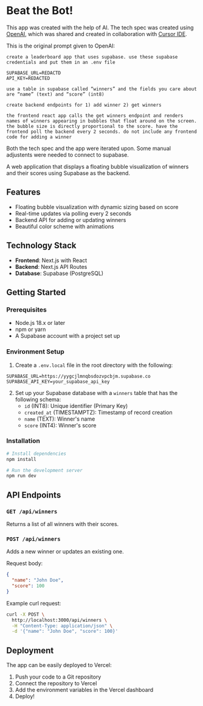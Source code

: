 # Beat the Bot!

This app was created with the help of AI. The tech spec was created using [OpenAI](https://openai.com/), which was shared and created in collaboration with [Cursor IDE](https://www.cursor.com/).

This is the original prompt given to OpenAI:

```text
create a leaderboard app that uses supabase. use these supabase credentials and put them in an .env file

SUPABASE_URL=REDACTD
API_KEY=REDACTED

use a table in supabase called “winners” and the fields you care about are “name” (text) and “score” (int8)

create backend endpoints for 1) add winner 2) get winners

the frontend react app calls the get winners endpoint and renders names of winners appearing in bubbles that float around on the screen. the bubble size is directly proportional to the score. have the frontend poll the backend every 2 seconds. do not include any frontend code for adding a winner
```

Both the tech spec and the app were iterated upon. Some manual adjustents were needed to connect to supabase.

A web application that displays a floating bubble visualization of winners and their scores using Supabase as the backend.

## Features

- Floating bubble visualization with dynamic sizing based on score
- Real-time updates via polling every 2 seconds
- Backend API for adding or updating winners
- Beautiful color scheme with animations

## Technology Stack

- **Frontend**: Next.js with React
- **Backend**: Next.js API Routes
- **Database**: Supabase (PostgreSQL)

## Getting Started

### Prerequisites

- Node.js 18.x or later
- npm or yarn
- A Supabase account with a project set up

### Environment Setup

1. Create a `.env.local` file in the root directory with the following:

```
SUPABASE_URL=https://yygcjlmnqbsdozvpcbjm.supabase.co
SUPABASE_API_KEY=your_supabase_api_key
```

2. Set up your Supabase database with a `winners` table that has the following schema:
   - `id` (INT8): Unique identifier (Primary Key)
   - `created_at` (TIMESTAMPTZ): Timestamp of record creation
   - `name` (TEXT): Winner's name
   - `score` (INT4): Winner's score

### Installation

```bash
# Install dependencies
npm install

# Run the development server
npm run dev
```

## API Endpoints

### `GET /api/winners`

Returns a list of all winners with their scores.

### `POST /api/winners`

Adds a new winner or updates an existing one.

Request body:

```json
{
  "name": "John Doe",
  "score": 100
}
```

Example curl request:

```bash
curl -X POST \
  http://localhost:3000/api/winners \
  -H "Content-Type: application/json" \
  -d '{"name": "John Doe", "score": 100}'
```

## Deployment

The app can be easily deployed to Vercel:

1. Push your code to a Git repository
2. Connect the repository to Vercel
3. Add the environment variables in the Vercel dashboard
4. Deploy!
